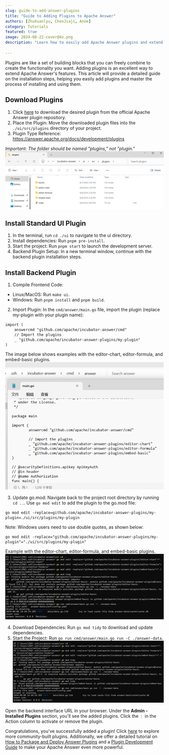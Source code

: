 ```yaml
---
slug: guide-to-add-answer-plugins
title: "Guide to Adding Plugins to Apache Answer"
authors: [ZhuXuanlyu, ChenJiaji, Anne]
category: Tutorials
featured: true
image: 2024-08-22-cover@4x.png
description: "Learn how to easily add Apache Answer plugins and extend its functionality"

---
```


Plugins are like a set of building blocks that you can freely combine to create the functionality you want. Adding plugins is an excellent way to extend Apache Answer's features. This article will provide a detailed guide on the installation steps, helping you easily add plugins and master the process of installing and using them.

## Download Plugins

1. Click [here](https://github.com/apache/incubator-answer-plugins/tree/main) to download the desired plugin from the official Apache Answer plugin repository.
2. Place the Plugin: Move the downloaded plugin files into the `./ui/src/plugins` directory of your project.
3. Plugin Type Reference: https://answer.apache.org/docs/development/plugins

_Important: The folder should be named "plugins," not "plugin."_
![files](files.png)

## Install Standard UI Plugin

1. In the terminal, run `cd ./ui` to navigate to the ui directory.
2. Install dependencies: Run `pnpm pre-install`.
3. Start the project: Run `pnpm start` to launch the development server.
4. Backend Plugin Setup: In a new terminal window, continue with the backend plugin installation steps.

## Install Backend Plugin

1. Compile Frontend Code:
  - Linux/MacOS: Run `make ui`.
  - Windows: Run `pnpm install` and `pnpm build`.

2. Import Plugin: In the `cmd/answer/main.go` file, import the plugin (replace my-plugin with your plugin name):
```
import (
    answercmd "github.com/apache/incubator-answer/cmd"
    // Import the plugins
    _ "github.com/apache/incubator-answer-plugins/my-plugin"
)
```

The image below shows examples with the editor-chart, editor-formula, and embed-basic plugins.
![main-go](main-go.png)

3. Update go.mod: Navigate back to the project root directory by running `cd ..`. Use `go mod edit` to add the plugin to the go.mod file:
```
go mod edit -replace=github.com/apache/incubator-answer-plugins/my-plugin=./ui/src/plugins/my-plugin
```
Note: Windows users need to use double quotes, as shown below:
```
go mod edit -replace="github.com/apache/incubator-answer-plugins/my-plugin"="./ui/src/plugins/my-plugin"
```

Example with the editor-chart, editor-formula, and embed-basic plugins.
![go-edit](go-edit.png)

4. Download Dependencies: Run `go mod tidy` to download and update dependencies.
5. Start the Project: Run `go run cmd/answer/main.go run -C ./answer-data`.
![go-tidy](go-tidy.png)

Open the backend interface URL in your browser. Under the **Admin - Installed Plugins** section, you'll see the added plugins. Click the `⋮` in the Action column to activate or remove the plugin.

Congratulations, you've successfully added a plugin! Click [here](https://answer.apache.org/plugins/) to explore more community-built plugins. Additionally, we offer a detailed tutorial on [How to Package and Deploy Answer Plugins](https://answer.apache.org/blog/how-to-package-and-deploy-answer-plugins/) and a [Plugin Development Guide](https://answer.apache.org/docs/development/plugins/) to make your Apache Answer even more powerful.
